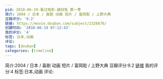 ```yaml
---
pid: 2010-06-19-看过电影-越狱兔 第一季
简介: 2004 / 日本 / 喜剧 动画 短片 / 富岡聡 / 上野大典
豆瓣评分: '9.2'
链接: https://movie.douban.com/subject/2326676/
创建时间: '2010-06-19 07:12:43'
我的评分: '4'
标签: 日本,动画
评论:
tags: [douban]
categories: [timeline]
---
```

简介:2004 / 日本 / 喜剧 动画 短片 / 富岡聡 / 上野大典
豆瓣评分:9.2
[链接](https://movie.douban.com/subject/2326676/)
我的评分:4
标签:日本,动画
评论:
